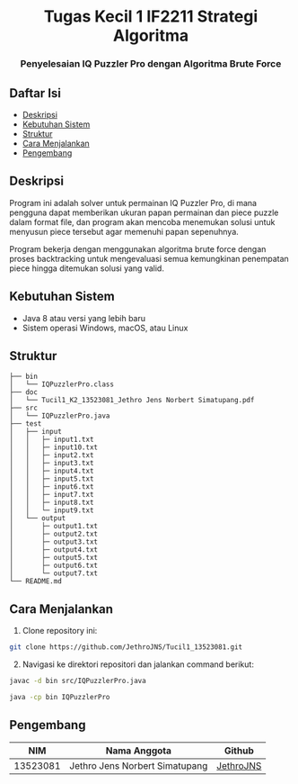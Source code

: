 <h1 align="center">Tugas Kecil 1 IF2211 Strategi Algoritma</h1>
<h3 align="center">Penyelesaian IQ Puzzler Pro dengan Algoritma Brute Force</h3>

## Daftar Isi

- [Deskripsi](#deskripsi)
- [Kebutuhan Sistem](#kebutuhan-sistem)
- [Struktur](#struktur)
- [Cara Menjalankan](#cara-menjalankan)
- [Pengembang](#pengembang)

## Deskripsi

Program ini adalah solver untuk permainan IQ Puzzler Pro, di mana pengguna dapat memberikan ukuran papan permainan dan piece puzzle dalam format file, dan program akan mencoba menemukan solusi untuk menyusun piece tersebut agar memenuhi papan sepenuhnya.

Program bekerja dengan menggunakan algoritma brute force dengan proses backtracking untuk mengevaluasi semua kemungkinan penempatan piece hingga ditemukan solusi yang valid.

## Kebutuhan Sistem

* Java 8 atau versi yang lebih baru
* Sistem operasi Windows, macOS, atau Linux

## Struktur
```ssh
├── bin
│   └── IQPuzzlerPro.class
├── doc
│   └── Tucil1_K2_13523081_Jethro Jens Norbert Simatupang.pdf
├── src
│   └── IQPuzzlerPro.java
├── test
│   ├── input
│   │   ├─ input1.txt
│   │   ├─ input10.txt
│   │   ├─ input2.txt
│   │   ├─ input3.txt
│   │   ├─ input4.txt
│   │   ├─ input5.txt
│   │   ├─ input6.txt
│   │   ├─ input7.txt
│   │   ├─ input8.txt
│   │   └─ input9.txt
│   └── output
│       ├─ output1.txt
│       ├─ output2.txt
│       ├─ output3.txt
│       ├─ output4.txt
│       ├─ output5.txt
│       ├─ output6.txt
│       └─ output7.txt
└── README.md
```

## Cara Menjalankan

1. Clone repository ini:

```bash
git clone https://github.com/JethroJNS/Tucil1_13523081.git
```

2. Navigasi ke direktori repositori dan jalankan command berikut:

```bash
javac -d bin src/IQPuzzlerPro.java
```

```bash
java -cp bin IQPuzzlerPro
```

## Pengembang

| **NIM**  | **Nama Anggota**               | **Github** |
| -------- | ------------------------------ | ---------- |
| 13523081 | Jethro Jens Norbert Simatupang | [JethroJNS](https://github.com/JethroJNS) |
